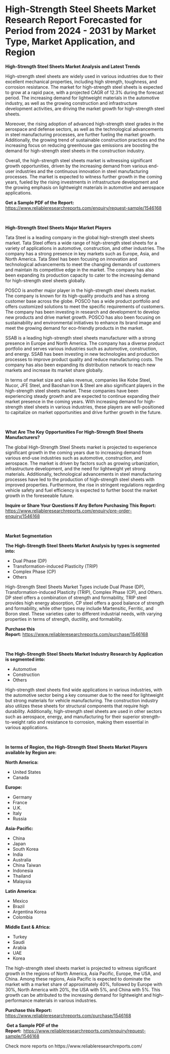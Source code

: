 <p><h1>High-Strength Steel Sheets Market Research Report Forecasted for Period from 2024 -  2031 by Market Type, Market Application, and Region</h1></p><p><strong>High-Strength Steel Sheets Market Analysis and Latest Trends</strong></p>
<p><p>High-strength steel sheets are widely used in various industries due to their excellent mechanical properties, including high strength, toughness, and corrosion resistance. The market for high-strength steel sheets is expected to grow at a rapid pace, with a projected CAGR of 12.3% during the forecast period. The increasing demand for lightweight materials in the automotive industry, as well as the growing construction and infrastructure development activities, are driving the market growth for high-strength steel sheets.</p><p>Moreover, the rising adoption of advanced high-strength steel grades in the aerospace and defense sectors, as well as the technological advancements in steel manufacturing processes, are further fueling the market growth. Additionally, the growing trend of sustainable construction practices and the increasing focus on reducing greenhouse gas emissions are boosting the demand for high-strength steel sheets in the construction industry.</p><p>Overall, the high-strength steel sheets market is witnessing significant growth opportunities, driven by the increasing demand from various end-user industries and the continuous innovation in steel manufacturing processes. The market is expected to witness further growth in the coming years, fueled by the rising investments in infrastructure development and the growing emphasis on lightweight materials in automotive and aerospace applications.</p></p>
<p><strong>Get a Sample PDF of the Report:&nbsp;</strong> <a href="https://www.reliableresearchreports.com/enquiry/request-sample/1546168">https://www.reliableresearchreports.com/enquiry/request-sample/1546168</a></p>
<p>&nbsp;</p>
<p><strong>High-Strength Steel Sheets Major Market Players</strong></p>
<p><p>Tata Steel is a leading company in the global high-strength steel sheets market. Tata Steel offers a wide range of high-strength steel sheets for a variety of applications in automotive, construction, and other industries. The company has a strong presence in key markets such as Europe, Asia, and North America. Tata Steel has been focusing on innovation and technological advancements to meet the changing demands of customers and maintain its competitive edge in the market. The company has also been expanding its production capacity to cater to the increasing demand for high-strength steel sheets globally.</p><p>POSCO is another major player in the high-strength steel sheets market. The company is known for its high-quality products and has a strong customer base across the globe. POSCO has a wide product portfolio and offers customized solutions to meet the specific requirements of customers. The company has been investing in research and development to develop new products and drive market growth. POSCO has also been focusing on sustainability and environmental initiatives to enhance its brand image and meet the growing demand for eco-friendly products in the market.</p><p>SSAB is a leading high-strength steel sheets manufacturer with a strong presence in Europe and North America. The company has a diverse product portfolio and serves various industries such as automotive, construction, and energy. SSAB has been investing in new technologies and production processes to improve product quality and reduce manufacturing costs. The company has also been expanding its distribution network to reach new markets and increase its market share globally.</p><p>In terms of market size and sales revenue, companies like Kobe Steel, Nucor, JFE Steel, and Baoshan Iron & Steel are also significant players in the high-strength steel sheets market. These companies have been experiencing steady growth and are expected to continue expanding their market presence in the coming years. With increasing demand for high-strength steel sheets in various industries, these players are well-positioned to capitalize on market opportunities and drive further growth in the future.</p></p>
<p>&nbsp;</p>
<p><strong>What Are The Key Opportunities For High-Strength Steel Sheets Manufacturers?</strong></p>
<p><p>The global High-Strength Steel Sheets market is projected to experience significant growth in the coming years due to increasing demand from various end-use industries such as automotive, construction, and aerospace. The market is driven by factors such as growing urbanization, infrastructure development, and the need for lightweight yet strong materials. Additionally, technological advancements in steel manufacturing processes have led to the production of high-strength steel sheets with improved properties. Furthermore, the rise in stringent regulations regarding vehicle safety and fuel efficiency is expected to further boost the market growth in the foreseeable future.</p></p>
<p><strong>Inquire or Share Your Questions If Any Before Purchasing This Report:</strong> <a href="https://www.reliableresearchreports.com/enquiry/pre-order-enquiry/1546168">https://www.reliableresearchreports.com/enquiry/pre-order-enquiry/1546168</a></p>
<p>&nbsp;</p>
<p><strong>Market Segmentation</strong></p>
<p><strong>The High-Strength Steel Sheets Market Analysis by types is segmented into:</strong></p>
<p><ul><li>Dual Phase (DP)</li><li>Transformation-induced Plasticity (TRIP)</li><li>Complex Phase (CP)</li><li>Others</li></ul></p>
<p><p>High-Strength Steel Sheets Market Types include Dual Phase (DP), Transformation-induced Plasticity (TRIP), Complex Phase (CP), and Others. DP steel offers a combination of strength and formability, TRIP steel provides high energy absorption, CP steel offers a good balance of strength and formability, while other types may include Martensitic, Ferritic, and Boron steel. These varieties cater to different industrial needs, with varying properties in terms of strength, ductility, and formability.</p></p>
<p><strong>Purchase this Report:&nbsp;</strong><a href="https://www.reliableresearchreports.com/purchase/1546168">https://www.reliableresearchreports.com/purchase/1546168</a></p>
<p>&nbsp;</p>
<p><strong>The High-Strength Steel Sheets Market Industry Research by Application is segmented into:</strong></p>
<p><ul><li>Automotive</li><li>Construction</li><li>Others</li></ul></p>
<p><p>High-strength steel sheets find wide applications in various industries, with the automotive sector being a key consumer due to the need for lightweight but strong materials for vehicle manufacturing. The construction industry also utilizes these sheets for structural components that require high durability. Additionally, high-strength steel sheets are used in other sectors such as aerospace, energy, and manufacturing for their superior strength-to-weight ratio and resistance to corrosion, making them essential in various applications.</p></p>
<p>&nbsp;</p>
<p><strong>In terms of Region, the High-Strength Steel Sheets Market Players available by Region are:</strong></p>
<p>
    <p> <strong> North America: </strong>
        <ul>
            <li>United States</li>
            <li>Canada</li>
        </ul>
        </p> 
    <p> <strong> Europe: </strong>
        <ul>
            <li>Germany</li>
            <li>France</li>
            <li>U.K.</li>
            <li>Italy</li>
            <li>Russia</li>
        </ul>
        </p> 
    <p> <strong> Asia-Pacific: </strong>
        <ul>
            <li>China</li>
            <li>Japan</li>
            <li>South Korea</li>
            <li>India</li>
            <li>Australia</li>
            <li>China Taiwan</li>
            <li>Indonesia</li>
            <li>Thailand</li>
            <li>Malaysia</li>
        </ul>
        </p> 
    <p> <strong> Latin America: </strong>
        <ul>
            <li>Mexico</li>
            <li>Brazil</li>
            <li>Argentina Korea</li>
            <li>Colombia</li>
        </ul>
        </p> 
    <p> <strong> Middle East & Africa: </strong>
        <ul>
            <li>Turkey</li>
            <li>Saudi</li>
            <li>Arabia</li>
            <li>UAE</li>
            <li>Korea</li>
        </ul>
    </p>
    </p>
<p><p>The high-strength steel sheets market is projected to witness significant growth in the regions of North America, Asia Pacific, Europe, the USA, and China. Among these regions, Asia Pacific is expected to dominate the market with a market share of approximately 40%, followed by Europe with 30%, North America with 20%, the USA with 5%, and China with 5%. This growth can be attributed to the increasing demand for lightweight and high-performance materials in various industries.</p></p>
<p><strong>Purchase this Report: </strong><a href="https://www.reliableresearchreports.com/purchase/1546168">https://www.reliableresearchreports.com/purchase/1546168</a></p>
<p>&nbsp;<strong>Get a Sample PDF of the Report:&nbsp;&nbsp;</strong><a href="https://www.reliableresearchreports.com/enquiry/request-sample/1546168">https://www.reliableresearchreports.com/enquiry/request-sample/1546168</a></p>
<p><strong></strong></p>
<p>Check more reports on https://www.reliableresearchreports.com/</p>